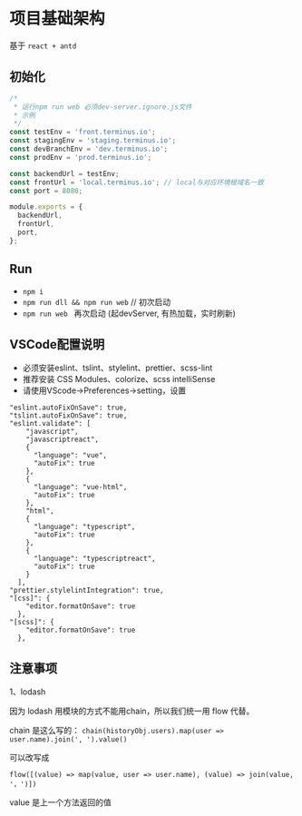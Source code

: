 # 项目基础架构

基于 `react + antd`

## 初始化
```js
/*
 * 运行npm run web 必须dev-server.ignore.js文件
 * 示例
 */
const testEnv = 'front.terminus.io';
const stagingEnv = 'staging.terminus.io';
const devBranchEnv = 'dev.terminus.io';
const prodEnv = 'prod.terminus.io';

const backendUrl = testEnv;
const frontUrl = 'local.terminus.io'; // local与对应环境根域名一致
const port = 8080;

module.exports = {
  backendUrl,
  frontUrl,
  port,
};
```

## Run

- `npm i`
- `npm run dll && npm run web` // 初次启动
- `npm run web ` 再次启动 (起devServer, 有热加载，实时刷新)

## VSCode配置说明
* 必须安装eslint、tslint、stylelint、prettier、scss-lint
* 推荐安装 CSS Modules、colorize、scss intelliSense
* 请使用VScode->Preferences->setting，设置

```shell
"eslint.autoFixOnSave": true,
"tslint.autoFixOnSave": true,
"eslint.validate": [
    "javascript",
    "javascriptreact",
    {
      "language": "vue",
      "autoFix": true
    },
    {
      "language": "vue-html",
      "autoFix": true
    },
    "html",
    {
      "language": "typescript",
      "autoFix": true
    },
    {
      "language": "typescriptreact",
      "autoFix": true
    }
  ],
"prettier.stylelintIntegration": true,
"[css]": {
    "editor.formatOnSave": true
  },
"[scss]": {
    "editor.formatOnSave": true
  },
```
   
## 注意事项
1、lodash

  因为 lodash 用模块的方式不能用chain，所以我们统一用 flow 代替。

  chain 是这么写的：
  `chain(historyObj.users).map(user => user.name).join(', ').value()`

  可以改写成

  `flow([(value) => map(value, user => user.name), (value) => join(value, '，')])`

  value 是上一个方法返回的值


